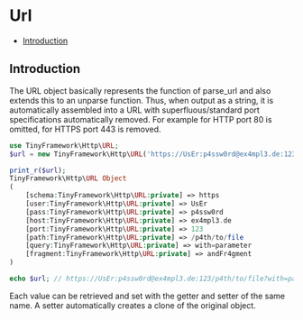 # Url

- [Introduction](#introduction)

## Introduction
The URL object basically represents the function of parse_url
and also extends this to an unparse function. Thus, when output
as a string, it is automatically assembled into a URL with
superfluous/standard port specifications automatically removed.
For example for HTTP port 80 is omitted, for HTTPS port 443 is removed.

```php
use TinyFramework\Http\URL;
$url = new TinyFramework\Http\URL('https://UsEr:p4ssw0rd@ex4mpl3.de:123/p4th/to/file?with=parameter#andFr4gment');

print_r($url);
TinyFramework\Http\URL Object
(
    [schema:TinyFramework\Http\URL:private] => https
    [user:TinyFramework\Http\URL:private] => UsEr
    [pass:TinyFramework\Http\URL:private] => p4ssw0rd
    [host:TinyFramework\Http\URL:private] => ex4mpl3.de
    [port:TinyFramework\Http\URL:private] => 123
    [path:TinyFramework\Http\URL:private] => /p4th/to/file
    [query:TinyFramework\Http\URL:private] => with=parameter
    [fragment:TinyFramework\Http\URL:private] => andFr4gment
)

echo $url; // https://UsEr:p4ssw0rd@ex4mpl3.de:123/p4th/to/file?with=parameter#andFr4gment
```

Each value can be retrieved and set with the getter and setter of the same name.
A setter automatically creates a clone of the original object.